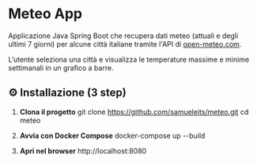 # Meteo App

Applicazione Java Spring Boot che recupera dati meteo (attuali e degli ultimi 7 giorni) per alcune città italiane tramite l'API di [open-meteo.com](https://open-meteo.com).

L’utente seleziona una città e visualizza le temperature massime e minime settimanali in un grafico a barre.

## ⚙️ Installazione (3 step)

1. **Clona il progetto**
   git clone https://github.com/samueleits/meteo.git
   cd meteo


2. **Avvia con Docker Compose**
   docker-compose up --build

3. **Apri nel browser**
  http://localhost:8080
   
